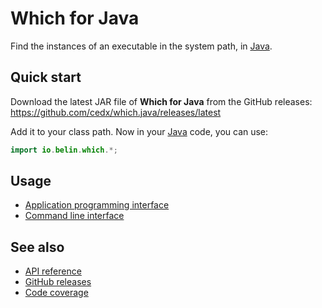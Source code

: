 # Which for Java
Find the instances of an executable in the system path, in [Java](https://www.java.com).

## Quick start
Download the latest JAR file of **Which for Java** from the GitHub releases:  
https://github.com/cedx/which.java/releases/latest

Add it to your class path. Now in your [Java](https://www.java.com) code, you can use:

```java
import io.belin.which.*;
```

## Usage
- [Application programming interface](usage/api.md)
- [Command line interface](usage/cli.md)

## See also
- [API reference](api/)
- [GitHub releases](https://github.com/cedx/which.java/releases)
- [Code coverage](https://app.codecov.io/gh/cedx/which.java)
